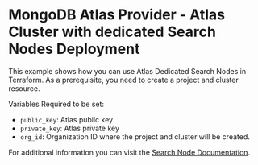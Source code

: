 # MongoDB Atlas Provider - Atlas Cluster with dedicated Search Nodes Deployment

This example shows how you can use Atlas Dedicated Search Nodes in Terraform. As a prerequisite, you need to create a project and cluster resource.

Variables Required to be set:

- `public_key`: Atlas public key
- `private_key`: Atlas  private key
- `org_id`: Organization ID where the project and cluster will be created.

For additional information you can visit the [Search Node Documentation](https://www.mongodb.com/docs/atlas/cluster-config/multi-cloud-distribution/#search-nodes-for-workload-isolation).